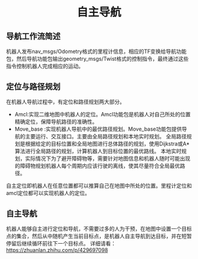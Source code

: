 <p style="font-size:30px ; font-weight:bolder; text-align:center">自主导航</p>


## 导航工作流简述
机器人发布nav_msgs/Odometry格式的里程计信息，相应的TF变换给导航功能包，然后导航功能包输出geometry_msgs/Twist格式的控制指令，最终通过这些指令控制机器人完成相应的运动。

## 定位与路径规划
在机器人导航过程中，有定位和路径规划两大部分。

- Amcl:实现二维地图中机器人的定位。Amcl功能包是机器人对自己所处的位置精确定位，保障导航路径的准确性。
- Move_base :实现机器人导航中的最优路径规划。Move_base功能包提供导航的主要运行、交互接口。主要由全局路径规划和本地实时规划。
全局路径规划是根据给定的目标位置和全局地图进行总体路径的规划，使用Dijkstra或A*算法进行全局路径的规划，计算机器人到目标位置的最优路线。
本地实时规划，实际情况下为了避开障碍物等，需要针对地图信息和机器人随时可能出现的障碍物规划机器人每个周期内应该行驶的离线，使其尽量符合全局最优路径。

自主定位即机器人在任意位置都可以推算自己在地图中所处的位置。里程计定位和amcl定位都可以实现机器人的定位。

## 自主导航
机器人能够自主进行定位和导航，不需要过多的人为干预，在地图中设置一个目标点的集合，然后从中随机产生当前目标点，是机器人自主导航到达目标，并在短暂停留后继续循环前往下一个目标点。
详细请看：
https://zhuanlan.zhihu.com/p/429697098
